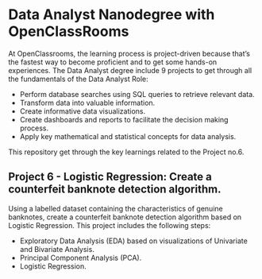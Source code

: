 # Data Analyst Nanodegree with OpenClassRooms

At OpenClassrooms, the learning process is project-driven because that’s the fastest way to become proficient and to get some hands-on experiences. 
The Data Analyst degree include 9 projects to get through all the fundamentals of the Data Analyst Role: 

- Perform database searches using SQL queries to retrieve relevant data.
- Transform data into valuable information.
- Create informative data visualizations.
- Create dashboards and reports to facilitate the decision making process.
- Apply key mathematical and statistical concepts for data analysis.

This repository get through the key learnings related to the Project no.6. 

## Project 6 - Logistic Regression: Create a counterfeit banknote detection algorithm.
Using a labelled dataset containing the characteristics of genuine banknotes, create a counterfeit banknote detection algorithm based on Logistic Regression.
This project includes the following steps:
- Exploratory Data Analysis (EDA) based on visualizations of Univariate and Bivariate Analysis. 
- Principal Component Analysis (PCA).
- Logistic Regression. 

